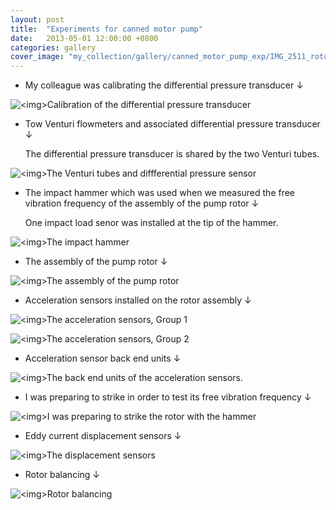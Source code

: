 ```yaml
---
layout: post
title:  "Experiments for canned motor pump"
date:   2013-05-01 12:00:00 +0800
categories: gallery
cover_image: "my_collection/gallery/canned_motor_pump_exp/IMG_2511_rotor_balancing.JPG"
---
```


* My colleague was calibrating the differential pressure transducer &darr;

<p><img src="{{site.baseurl}}/my_collection/gallery/canned_motor_pump_exp/IMG_2391_diff_pressure_calibration.JPG" alt="<img>Calibration of the differential pressure transducer"></p>

*	Tow Venturi flowmeters and associated differential pressure transducer &darr;

	The differential pressure transducer is shared by the two Venturi tubes. 

<p><img src="{{site.baseurl}}/my_collection/gallery/canned_motor_pump_exp/IMG_2398_Venturi_tube_flowmeter.JPG" alt="<img>The Venturi tubes and diffferential pressure sensor"></p>

*	The impact hammer which was used when we measured the free vibration frequency of the assembly of the pump rotor &darr;

	One impact load senor was installed at the tip of the hammer.

<p><img src="{{site.baseurl}}/my_collection/gallery/canned_motor_pump_exp/IMG_2443_impact_hammer.JPG" alt="<img>The impact hammer"></p>

* The assembly of the pump rotor &darr;

<p><img src="{{site.baseurl}}/my_collection/gallery/canned_motor_pump_exp/IMG_2450_pump_rotor.JPG" alt="<img>The assembly of the pump rotor"></p>

* Acceleration sensors installed on the rotor assembly &darr;

<p><img src="{{site.baseurl}}/my_collection/gallery/canned_motor_pump_exp/IMG_2462_acc_sensors_on_rotor_2.JPG" alt="<img>The acceleration sensors, Group 1"></p>

<p><img src="{{site.baseurl}}/my_collection/gallery/canned_motor_pump_exp/IMG_2451_acc_senors_on_rotor.JPG" alt="<img>The acceleration sensors, Group 2"></p>

* Acceleration sensor back end units &darr;

<p><img src="{{site.baseurl}}/my_collection/gallery/canned_motor_pump_exp/IMG_2483_acc_sensor_power_units.JPG" alt="<img>The back end units of the acceleration sensors."></p>

* I was preparing to strike in order to test its free vibration frequency &darr;

<p><img src="{{site.baseurl}}/my_collection/gallery/canned_motor_pump_exp/IMG_2453_strike.JPG" alt="<img>I was preparing to strike the rotor with the hammer"></p>

* Eddy current displacement sensors &darr;

<p><img src="{{site.baseurl}}/my_collection/gallery/canned_motor_pump_exp/IMG_2476_disp_sensors.JPG" alt="<img>The displacement sensors"></p>

* Rotor balancing &darr;

<p><img src="{{site.baseurl}}/my_collection/gallery/canned_motor_pump_exp/IMG_2511_rotor_balancing.JPG" alt="<img>Rotor balancing"></p>



